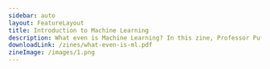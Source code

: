 ```yaml
---
sidebar: auto
layout: FeatureLayout
title: Introduction to Machine Learning
description: What even is Machine Learning? In this zine, Professor Puff introduces you to the three main types of machine learning, differentiating it from AI and placing it as a parent field to Deep Learning.
downloadLink: /zines/what-even-is-ml.pdf
zineImage: /images/1.png
---
```


